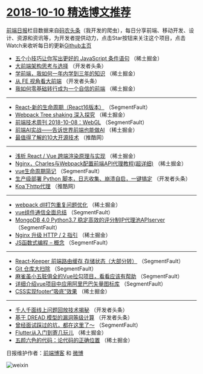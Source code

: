 # [2018-10-10 精选博文推荐](https://toutiao.qdkfweb.cn/date/2018/10/10)

[前端日报](https://qdkfweb.cn/c/news)栏目数据来自[码农头条](https://toutiao.qdkfweb.cn/)（我开发的爬虫），每日分享前端、移动开发、设计、资源和资讯等，为开发者提供动力，点击Star按钮来关注这个项目，点击Watch来收听每日的更新[Github主页](https://github.com/kujian/frontendDaily)
* [五个小技巧让你写出更好的 JavaScript 条件语句](https://toutiao.qdkfweb.cn/88471.html) （稀土掘金）
* [大前端架构思考与选择](https://toutiao.qdkfweb.cn/88492.html) （开发者头条）
* [学前端，我如何一年内学到三年的知识](https://toutiao.qdkfweb.cn/88466.html) （稀土掘金）
* [从 FE 视角看大前端](https://toutiao.qdkfweb.cn/88510.html) （开发者头条）
* [我如何零基础转行成为一个自信的前端](https://toutiao.qdkfweb.cn/88565.html) （稀土掘金）

***
* [React-新的生命周期（React16版本）](https://toutiao.qdkfweb.cn/88452.html) （SegmentFault）
* [Webpack Tree shaking 深入探究](https://toutiao.qdkfweb.cn/88477.html) （稀土掘金）
* [前端技术周刊 2018-10-08：WebGL](https://toutiao.qdkfweb.cn/88458.html) （SegmentFault）
* [前端AI实战——告诉世界前端也能做AI](https://toutiao.qdkfweb.cn/88463.html) （稀土掘金）
* [最值得了解的10大开源技术](https://toutiao.qdkfweb.cn/88535.html) （推酷网）

***
* [浅析 React / Vue 跨端渲染原理与实现](https://toutiao.qdkfweb.cn/88462.html) （稀土掘金）
* [Nginx，Charles与Webpack配置前端API代理教程(超详细)](https://toutiao.qdkfweb.cn/88473.html) （稀土掘金）
* [vue生命周期简记](https://toutiao.qdkfweb.cn/88460.html) （SegmentFault）
* [生产级部署 Python 脚本，日志收集、崩溃自启，一键搞定](https://toutiao.qdkfweb.cn/88498.html) （开发者头条）
* [Koa下http代理](https://toutiao.qdkfweb.cn/88533.html) （推酷网）

***
* [webpack dll打包重复问题优化](https://toutiao.qdkfweb.cn/88464.html) （稀土掘金）
* [vue组件通信全面总结](https://toutiao.qdkfweb.cn/88445.html) （SegmentFault）
* [MongoDB 4.0 Python3.7 稳定高效的评分制IP代理池APIserver](https://toutiao.qdkfweb.cn/88454.html) （SegmentFault）
* [Nginx 升级 HTTP / 2 指引](https://toutiao.qdkfweb.cn/88556.html) （稀土掘金）
* [JS函数式编程 &#8211; 概念](https://toutiao.qdkfweb.cn/88447.html) （SegmentFault）

***
* [React-Keeper 前端路由缓存 存储状态（大部分转）](https://toutiao.qdkfweb.cn/88456.html) （SegmentFault）
* [Git 仓库大扫除](https://toutiao.qdkfweb.cn/88448.html) （SegmentFault）
* [麻雀虽小五脏俱全的Vue拉勾项目，看看应该有帮助](https://toutiao.qdkfweb.cn/88449.html) （SegmentFault）
* [详细介绍vue项目中应用阿里巴巴矢量图标库](https://toutiao.qdkfweb.cn/88459.html) （SegmentFault）
* [CSS实现footer“吸底”效果](https://toutiao.qdkfweb.cn/88561.html) （稀土掘金）

***
* [千人千面线上问题回放技术揭秘](https://toutiao.qdkfweb.cn/88497.html) （开发者头条）
* [基于 DREAD 模型的漏洞等级计算](https://toutiao.qdkfweb.cn/88509.html) （开发者头条）
* [曾经面试踩过的坑，都在这里了～](https://toutiao.qdkfweb.cn/88443.html) （SegmentFault）
* [Flutter从入门到寄几玩儿](https://toutiao.qdkfweb.cn/88474.html) （稀土掘金）
* [五颜六色的代码：论代码的正确位置](https://toutiao.qdkfweb.cn/88562.html) （稀土掘金）

日报维护作者：[前端博客](https://qdkfweb.cn/) 和 [微博](https://qdkfweb.cn/go/weibo)

![weixin](https://user-images.githubusercontent.com/3055447/38468989-651132ac-3b80-11e8-8e6b-15122322a9d7.png)